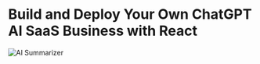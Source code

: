 # Build and Deploy Your Own ChatGPT AI SaaS Business with React

![AI Summarizer](https://i.ibb.co/NK12JG2/Thumbnail-26.png)
